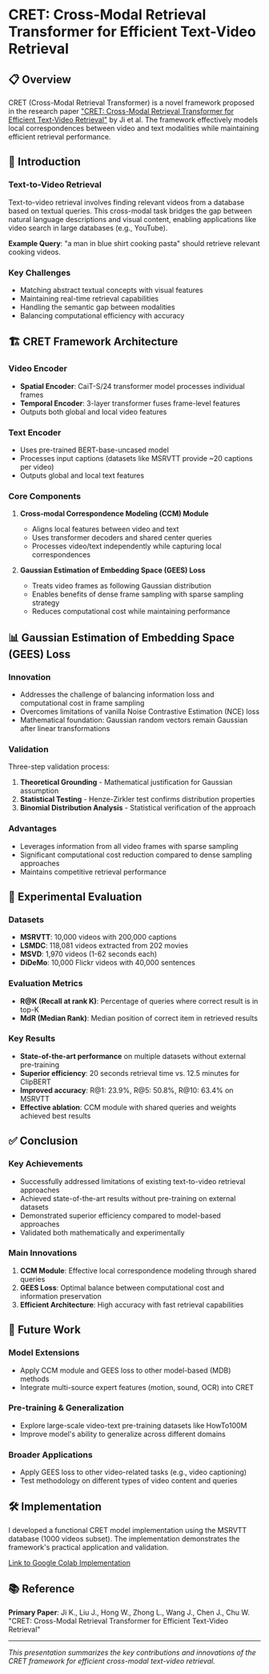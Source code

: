 # CRET: Cross-Modal Retrieval Transformer for Efficient Text-Video Retrieval

## 📋 Overview

CRET (Cross-Modal Retrieval Transformer) is a novel framework proposed in the research paper ["CRET: Cross-Modal Retrieval Transformer for Efficient Text-Video Retrieval"](link-to-paper) by Ji et al. The framework effectively models local correspondences between video and text modalities while maintaining efficient retrieval performance.

## 🎯 Introduction

### Text-to-Video Retrieval
Text-to-video retrieval involves finding relevant videos from a database based on textual queries. This cross-modal task bridges the gap between natural language descriptions and visual content, enabling applications like video search in large databases (e.g., YouTube).

**Example Query**: "a man in blue shirt cooking pasta" should retrieve relevant cooking videos.

### Key Challenges
- Matching abstract textual concepts with visual features
- Maintaining real-time retrieval capabilities
- Handling the semantic gap between modalities
- Balancing computational efficiency with accuracy

## 🏗️ CRET Framework Architecture

### Video Encoder
- **Spatial Encoder**: CaiT-S/24 transformer model processes individual frames
- **Temporal Encoder**: 3-layer transformer fuses frame-level features
- Outputs both global and local video features

### Text Encoder  
- Uses pre-trained BERT-base-uncased model
- Processes input captions (datasets like MSRVTT provide ~20 captions per video)
- Outputs global and local text features

### Core Components
1. **Cross-modal Correspondence Modeling (CCM) Module**
   - Aligns local features between video and text
   - Uses transformer decoders and shared center queries
   - Processes video/text independently while capturing local correspondences

2. **Gaussian Estimation of Embedding Space (GEES) Loss**
   - Treats video frames as following Gaussian distribution
   - Enables benefits of dense frame sampling with sparse sampling strategy
   - Reduces computational cost while maintaining performance

## 📊 Gaussian Estimation of Embedding Space (GEES) Loss

### Innovation
- Addresses the challenge of balancing information loss and computational cost in frame sampling
- Overcomes limitations of vanilla Noise Contrastive Estimation (NCE) loss
- Mathematical foundation: Gaussian random vectors remain Gaussian after linear transformations

### Validation
Three-step validation process:
1. **Theoretical Grounding** - Mathematical justification for Gaussian assumption
2. **Statistical Testing** - Henze-Zirkler test confirms distribution properties  
3. **Binomial Distribution Analysis** - Statistical verification of the approach

### Advantages
- Leverages information from all video frames with sparse sampling
- Significant computational cost reduction compared to dense sampling approaches
- Maintains competitive retrieval performance

## 🧪 Experimental Evaluation

### Datasets
- **MSRVTT**: 10,000 videos with 200,000 captions
- **LSMDC**: 118,081 videos extracted from 202 movies
- **MSVD**: 1,970 videos (1-62 seconds each)
- **DiDeMo**: 10,000 Flickr videos with 40,000 sentences

### Evaluation Metrics
- **R@K (Recall at rank K)**: Percentage of queries where correct result is in top-K
- **MdR (Median Rank)**: Median position of correct item in retrieved results

### Key Results
- **State-of-the-art performance** on multiple datasets without external pre-training
- **Superior efficiency**: 20 seconds retrieval time vs. 12.5 minutes for ClipBERT
- **Improved accuracy**: R@1: 23.9%, R@5: 50.8%, R@10: 63.4% on MSRVTT
- **Effective ablation**: CCM module with shared queries and weights achieved best results

## ✅ Conclusion

### Key Achievements
- Successfully addressed limitations of existing text-to-video retrieval approaches
- Achieved state-of-the-art results without pre-training on external datasets
- Demonstrated superior efficiency compared to model-based approaches
- Validated both mathematically and experimentally

### Main Innovations
1. **CCM Module**: Effective local correspondence modeling through shared queries
2. **GEES Loss**: Optimal balance between computational cost and information preservation
3. **Efficient Architecture**: High accuracy with fast retrieval capabilities

## 🔮 Future Work

### Model Extensions
- Apply CCM module and GEES loss to other model-based (MDB) methods
- Integrate multi-source expert features (motion, sound, OCR) into CRET

### Pre-training & Generalization
- Explore large-scale video-text pre-training datasets like HowTo100M
- Improve model's ability to generalize across different domains

### Broader Applications
- Apply GEES loss to other video-related tasks (e.g., video captioning)
- Test methodology on different types of video content and queries

## 🛠️ Implementation

I developed a functional CRET model implementation using the MSRVTT database (1000 videos subset). The implementation demonstrates the framework's practical application and validation.

[Link to Google Colab Implementation](https://colab.research.google.com/drive/1YaUg5eeJPuvGYnJbeITXDMOFMISbiqYH?usp=sharing)

## 📚 Reference

**Primary Paper**: Ji K., Liu J., Hong W., Zhong L., Wang J., Chen J., Chu W. "CRET: Cross-Modal Retrieval Transformer for Efficient Text-Video Retrieval"

---

*This presentation summarizes the key contributions and innovations of the CRET framework for efficient cross-modal text-video retrieval.*
